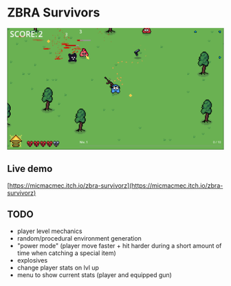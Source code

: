 # ZBRA Survivors

![](./screenshot.png)

## Live demo
[https://micmacmec.itch.io/zbra-survivorz](https://micmacmec.itch.io/zbra-survivorz)

## TODO

- player level mechanics
- random/procedural environment generation
- "power mode" (player move faster + hit harder during a short amount of time when catching a special item)
- explosives
- change player stats on lvl up
- menu to show current stats (player and equipped gun)
